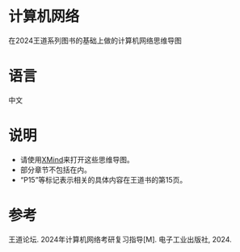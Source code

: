 # 计算机网络
在2024王道系列图书的基础上做的计算机网络思维导图

# 语言
中文

# 说明
- 请使用[XMind](https://xmind.cn/)来打开这些思维导图。
- 部分章节不包括在内。
- “P15”等标记表示相关的具体内容在王道书的第15页。

# 参考
王道论坛. 2024年计算机网络考研复习指导[M]. 电子工业出版社, 2024.
